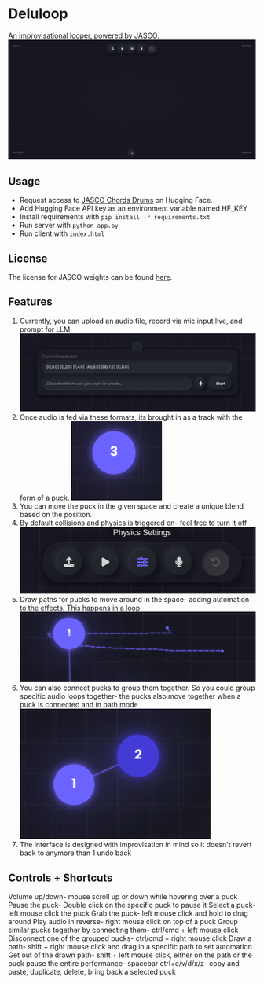 # Deluloop
An improvisational looper, powered by [JASCO](https://github.com/facebookresearch/audiocraft/blob/main/docs/JASCO.md).
![image showcasing the Deluloop interface](image.png)

## Usage
- Request access to [JASCO Chords Drums](https://huggingface.co/facebook/jasco-chords-drums-400M) on Hugging Face.
- Add Hugging Face API key as an environment variable named HF_KEY
- Install requirements with ``pip install -r requirements.txt``
- Run server with ``python app.py``
- Run client with ``index.html``

## License
The license for JASCO weights can be found [here](https://github.com/facebookresearch/audiocraft/blob/896ec7c47f5e5d1e5aa1e4b260c4405328bf009d/LICENSE_weights).

## Features
1. Currently, you can upload an audio file, record via mic input live, and prompt for LLM.
![alt text](image-1.png)
2. Once audio is fed via these formats, its brought in as a track with the form of a puck.
![alt text](image-2.png)
3. You can move the puck in the given space and create a unique blend based on the position.
4. By default collisions and physics is triggered on- feel free to turn it off
![alt text](image-3.png)
5. Draw paths for pucks to move around in the space- adding automation to the effects. This happens in a loop
![alt text](image-4.png)
6. You can also connect pucks to group them together. So you could group specific audio loops together- the pucks also move together when a puck is connected and in path mode
![alt text](image-5.png)
7. The interface is designed with improvisation in mind so it doesn't revert back to anymore than 1 undo back

## Controls + Shortcuts
Volume up/down- mouse scroll up or down while hovering over a puck
Pause the puck- Double click on the specific puck to pause it
Select a puck- left mouse click the puck
Grab the puck- left mouse click and hold to drag around
Play audio in reverse- right mouse click on top of a puck
Group similar pucks together by connecting them- ctrl/cmd + left mouse click 
Disconnect one of the grouped pucks- ctrl/cmd + right mouse click
Draw a path- shift + right mouse click and drag in a specific path to set automation
Get out of the drawn path- shift + left mouse click, either on the path or the puck
pause the entire performance- spacebar
ctrl+c/v/d/x/z- copy and paste, duplicate, delete, bring back a selected puck


